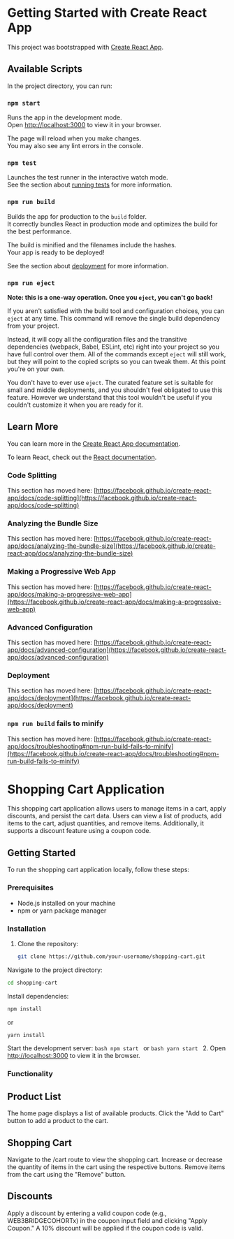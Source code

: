 # Getting Started with Create React App

This project was bootstrapped with [Create React App](https://github.com/facebook/create-react-app).

## Available Scripts

In the project directory, you can run:

### `npm start`

Runs the app in the development mode.\
Open [http://localhost:3000](http://localhost:3000) to view it in your browser.

The page will reload when you make changes.\
You may also see any lint errors in the console.

### `npm test`

Launches the test runner in the interactive watch mode.\
See the section about [running tests](https://facebook.github.io/create-react-app/docs/running-tests) for more information.

### `npm run build`

Builds the app for production to the `build` folder.\
It correctly bundles React in production mode and optimizes the build for the best performance.

The build is minified and the filenames include the hashes.\
Your app is ready to be deployed!

See the section about [deployment](https://facebook.github.io/create-react-app/docs/deployment) for more information.

### `npm run eject`

**Note: this is a one-way operation. Once you `eject`, you can't go back!**

If you aren't satisfied with the build tool and configuration choices, you can `eject` at any time. This command will remove the single build dependency from your project.

Instead, it will copy all the configuration files and the transitive dependencies (webpack, Babel, ESLint, etc) right into your project so you have full control over them. All of the commands except `eject` will still work, but they will point to the copied scripts so you can tweak them. At this point you're on your own.

You don't have to ever use `eject`. The curated feature set is suitable for small and middle deployments, and you shouldn't feel obligated to use this feature. However we understand that this tool wouldn't be useful if you couldn't customize it when you are ready for it.

## Learn More

You can learn more in the [Create React App documentation](https://facebook.github.io/create-react-app/docs/getting-started).

To learn React, check out the [React documentation](https://reactjs.org/).

### Code Splitting

This section has moved here: [https://facebook.github.io/create-react-app/docs/code-splitting](https://facebook.github.io/create-react-app/docs/code-splitting)

### Analyzing the Bundle Size

This section has moved here: [https://facebook.github.io/create-react-app/docs/analyzing-the-bundle-size](https://facebook.github.io/create-react-app/docs/analyzing-the-bundle-size)

### Making a Progressive Web App

This section has moved here: [https://facebook.github.io/create-react-app/docs/making-a-progressive-web-app](https://facebook.github.io/create-react-app/docs/making-a-progressive-web-app)

### Advanced Configuration

This section has moved here: [https://facebook.github.io/create-react-app/docs/advanced-configuration](https://facebook.github.io/create-react-app/docs/advanced-configuration)

### Deployment

This section has moved here: [https://facebook.github.io/create-react-app/docs/deployment](https://facebook.github.io/create-react-app/docs/deployment)

### `npm run build` fails to minify

This section has moved here: [https://facebook.github.io/create-react-app/docs/troubleshooting#npm-run-build-fails-to-minify](https://facebook.github.io/create-react-app/docs/troubleshooting#npm-run-build-fails-to-minify)



# Shopping Cart Application

This shopping cart application allows users to manage items in a cart, apply discounts, and persist the cart data. Users can view a list of products, add items to the cart, adjust quantities, and remove items. Additionally, it supports a discount feature using a coupon code.

## Getting Started

To run the shopping cart application locally, follow these steps:

### Prerequisites

- Node.js installed on your machine
- npm or yarn package manager

### Installation

1. Clone the repository:
   ```bash
   git clone https://github.com/your-username/shopping-cart.git

Navigate to the project directory:
   ```bash
   cd shopping-cart
   ```
Install dependencies:
   ```bash
   npm install
   ```
   or
   ```bash
   yarn install
   ```
Start the development server:
    ```bash
    npm start
    ```
    or
    ```bash
    yarn start
    ```
2. Open [http://localhost:3000](http://localhost:3000) to view it in the browser.

### Functionality
## Product List
The home page displays a list of available products.
Click the "Add to Cart" button to add a product to the cart.
## Shopping Cart
Navigate to the /cart route to view the shopping cart.
Increase or decrease the quantity of items in the cart using the respective buttons.
Remove items from the cart using the "Remove" button.
## Discounts
Apply a discount by entering a valid coupon code (e.g., WEB3BRIDGECOHORTx) in the coupon input field and clicking "Apply Coupon."
A 10% discount will be applied if the coupon code is valid.